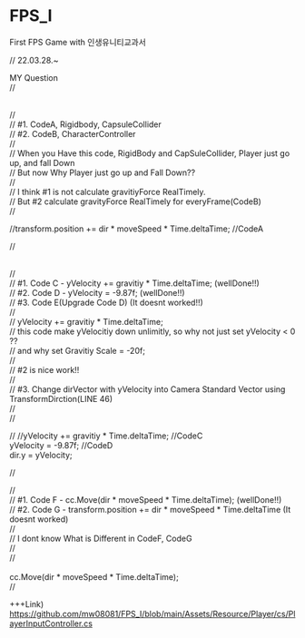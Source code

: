 # FPS_I
First FPS Game with 인생유니티교과서

// 22.03.28.~

MY Question  
//<summary>  
//   
//  #1. CodeA, Rigidbody, CapsuleCollider  
//  #2. CodeB, CharacterController  
//  
//  When you Have this code, RigidBody and CapSuleCollider, Player just go up, and fall Down  
//  But now Why Player just go up and Fall Down??  
//  
//  I think #1 is not calculate gravitiyForce RealTimely.  
//  But #2 calculate gravityForce RealTimely for everyFrame(CodeB)  
//<summary/>  

  
  
  
//transform.position += dir * moveSpeed * Time.deltaTime;           //CodeA  

//<summary>  
//   
//  #1. Code C - yVelocity += gravitiy * Time.deltaTime;    (wellDone!!)  
//  #2. Code D - yVelocity = -9.87f;                        (wellDone!!)  
//  #3. Code E(Upgrade Code D)                              (It doesnt worked!!)  
//  
//  yVelocity += gravitiy * Time.deltaTime;  
//  this code make yVelocitiy down unlimitly, so why not just set yVelocity < 0 ??  
//  and why set Gravitiy Scale = -20f;  
//      
//  #2 is nice work!!  
//    
//  #3. Change dirVector with yVelocity into Camera Standard Vector using TransformDirction(LINE 46)  
//    
//<summary/>  

//<CodeB>
//yVelocity += gravitiy * Time.deltaTime;                             //CodeC  
yVelocity = -9.87f;                                                   //CodeD  
dir.y = yVelocity;  

//<summary>
//   
//  #1. Code F - cc.Move(dir * moveSpeed * Time.deltaTime);                 (wellDone!!)  
//  #2. Code G - transform.position += dir * moveSpeed * Time.deltaTime     (It doesnt worked)  
//  
//  I dont know What is Different in CodeF, CodeG    
//  
//<summary/>  
cc.Move(dir * moveSpeed * Time.deltaTime);                
//<CodeB/>  

  
  +++Link) https://github.com/mw08081/FPS_I/blob/main/Assets/Resource/Player/cs/PlayerInputController.cs
